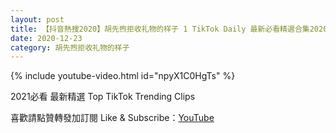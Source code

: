 ```yaml
---
layout: post
title: 【抖音熱搜2020】胡先煦拒收礼物的样子 1 TikTok Daily 最新必看精選合集2020 12 23
date: 2020-12-23
category: 胡先煦拒收礼物的样子
---
```


{% include youtube-video.html id="npyX1C0HgTs" %}

2021必看 最新精選 Top TikTok Trending Clips

喜歡請點贊轉發加訂閱 Like & Subscribe：[YouTube](https://www.youtube.com/channel/UCAoR7VcanIPd04uEq_GIylA/videos)

